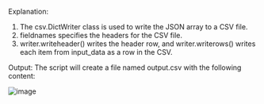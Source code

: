 Explanation:

1. The csv.DictWriter class is used to write the JSON array to a CSV file.
2. fieldnames specifies the headers for the CSV file.
3. writer.writeheader() writes the header row, and writer.writerows() writes each item from input_data as a row in the CSV.

Output:
The script will create a file named output.csv with the following content:

![image](https://github.com/user-attachments/assets/f83fcaea-319d-416b-ab4c-1cf910ab13ea)
